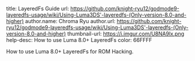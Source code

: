 title: LayeredFs Guide
url: https://github.com/knight-ryu12/godmode9-layeredfs-usage/wiki/Using-Luma3DS'-layeredfs-(Only-version-8.0-and-higher)
author.name: Chroma Ryu
author.url: https://github.com/knight-ryu12/godmode9-layeredfs-usage/wiki/Using-Luma3DS'-layeredfs-(Only-version-8.0-and-higher)
thumbnail-url: https://i.imgur.com/U8NA9lx.png
help-desc: How to use Luma 8.0+ LayeredFs
color: 66FFFF

How to use Luma 8.0+ LayeredFs for ROM Hacking.

